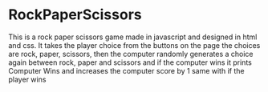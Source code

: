 # RockPaperScissors
This is a rock paper scissors game made in javascript and designed in html and css.
It takes the player choice from the buttons on the page the choices are rock, paper, scissors, then the computer randomly generates a choice again between rock, paper and scissors and if the computer wins it prints Computer Wins and increases the computer score by 1 same with if the player wins

